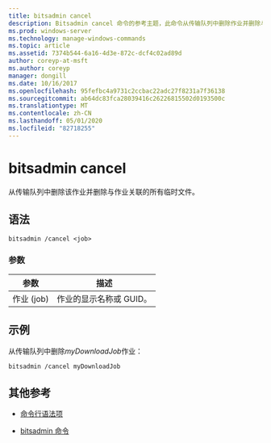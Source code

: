 ```yaml
---
title: bitsadmin cancel
description: Bitsadmin cancel 命令的参考主题，此命令从传输队列中删除作业并删除与该作业关联的所有临时文件。
ms.prod: windows-server
ms.technology: manage-windows-commands
ms.topic: article
ms.assetid: 7374b544-6a16-4d3e-872c-dcf4c02ad89d
author: coreyp-at-msft
ms.author: coreyp
manager: dongill
ms.date: 10/16/2017
ms.openlocfilehash: 95fefbc4a9731c2ccbac22adc27f8231a7f36138
ms.sourcegitcommit: ab64dc83fca28039416c26226815502d0193500c
ms.translationtype: MT
ms.contentlocale: zh-CN
ms.lasthandoff: 05/01/2020
ms.locfileid: "82718255"
---
```

# <a name="bitsadmin-cancel"></a>bitsadmin cancel

从传输队列中删除该作业并删除与作业关联的所有临时文件。

## <a name="syntax"></a>语法

```
bitsadmin /cancel <job>
```

### <a name="parameters"></a>参数

| 参数 | 描述 |
| --------- | ----------- |
| 作业 (job) | 作业的显示名称或 GUID。 |

## <a name="examples"></a>示例

从传输队列中删除*myDownloadJob*作业：

```
bitsadmin /cancel myDownloadJob
```

## <a name="additional-references"></a>其他参考

- [命令行语法项](command-line-syntax-key.md)

- [bitsadmin 命令](bitsadmin.md)
